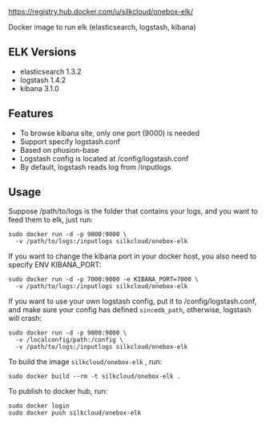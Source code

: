 https://registry.hub.docker.com/u/silkcloud/onebox-elk/

Docker image to run elk (elasticsearch, logstash, kibana)

## ELK Versions
- elasticsearch 1.3.2
- logstash 1.4.2
- kibana 3.1.0

## Features
- To browse kibana site, only one port (9000) is needed
- Support specify logstash.conf
- Based on phusion-base
- Logstash config is located at /config/logstash.conf
- By default, logstash reads log from /inputlogs

## Usage

Suppose /path/to/logs is the folder that contains your logs, and you want to feed them to elk, just run:

```
sudo docker run -d -p 9000:9000 \
  -v /path/to/logs:/inputlogs silkcloud/onebox-elk
```

If you want to change the kibana port in your docker host, you also need to specify ENV KIBANA_PORT:

```
sudo docker run -d -p 7000:9000 -e KIBANA_PORT=7000 \
  -v /path/to/logs:/inputlogs silkcloud/onebox-elk
```

If you want to use your own logstash config, put it to /config/logstash.conf, and make sure your config has defined `sincedb_path`, otherwise, logstash will crash:

```
sudo docker run -d -p 9000:9000 \
  -v /localconfig/path:/config \
  -v /path/to/logs:/inputlogs silkcloud/onebox-elk
```

To build the image `silkcloud/onebox-elk` , run:

```
sudo docker build --rm -t silkcloud/onebox-elk .
```

To publish to docker hub, run:

```
sudo docker login
sudo docker push silkcloud/onebox-elk
```
